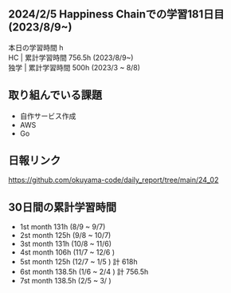 ## 2024/2/5 Happiness Chainでの学習181日目 (2023/8/9~)
本日の学習時間 h　 <br>
HC | 累計学習時間 756.5h (2023/8/9~) <br>
独学 | 累計学習時間 500h (2023/3 ~ 8/8)

## 取り組んでいる課題
- 自作サービス作成
- AWS
- Go
<!-- - github actions -->


## 日報リンク
https://github.com/okuyama-code/daily_report/tree/main/24_02

## 30日間の累計学習時間
- 1st month  131h (8/9 ~ 9/7)
- 2st month  125h (9/8 ~ 10/7)
- 3st month  131h (10/8 ~ 11/6)
- 4st month  106h (11/7 ~ 12/6 )
- 5st month  125h (12/7 ~ 1/5 ) 計 618h
- 6st month  138.5h (1/6 ~ 2/4 ) 計 756.5h
- 7st month  138.5h (2/5 ~ 3/ )

